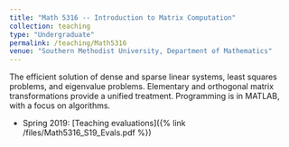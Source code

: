 ```yaml
---
title: "Math 5316 -- Introduction to Matrix Computation"
collection: teaching
type: "Undergraduate"
permalink: /teaching/Math5316
venue: "Southern Methodist University, Department of Mathematics"
---
```


The efficient solution of dense and sparse linear systems, least squares problems, and eigenvalue problems. Elementary and orthogonal matrix transformations provide a unified treatment. Programming is in MATLAB, with a focus on algorithms.

* Spring 2019: [Teaching evaluations]({% link /files/Math5316_S19_Evals.pdf %})
